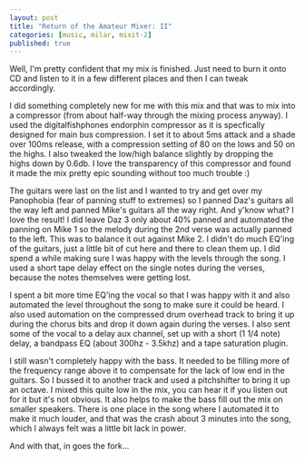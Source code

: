 ```yaml
---
layout: post
title: "Return of the Amateur Mixer: II"
categories: [music, milar, mixit-2]
published: true
---
```


Well, I'm pretty confident that my mix is finished. Just need to burn it onto CD and listen to it in a few different places and then I can tweak accordingly.

I did something completely new for me with this mix and that was to mix into a compressor (from about half-way through the mixing process anyway). I used the digitalfishphones endorphin compressor as it is specfically designed for main bus compression. I set it to about 5ms attack and a shade over 100ms release, with a compression setting of 80 on the lows and 50 on the highs. I also tweaked the low/high balance slightly by dropping the highs down by 0.6db. I love the transparency of this compressor and found it made the mix pretty epic sounding without too much trouble :)

The guitars were last on the list and I wanted to try and get over my Panophobia (fear of panning stuff to extremes) so I panned Daz's guitars all the way left and panned Mike's guitars all the way right. And y'know what? I love the result! I did leave Daz 3 only about 40% panned and automated the panning on Mike 1 so the melody during the 2nd verse was actually panned to the left. This was to balance it out against Mike 2. I didn't do much EQ'ing of the guitars, just a little bit of cut here and there to clean them up. I did spend a while making sure I was happy with the levels through the song. I used a short tape delay effect on the single notes during the verses, because the notes themselves were getting lost.

I spent a bit more time EQ'ing the vocal so that I was happy with it and also automated the level throughout the song to make sure it could be heard. I also used automation on the compressed drum overhead track to bring it up during the chorus bits and drop it down again during the verses. I also sent some of the vocal to a delay aux channel, set up with a short (1 1/4 note) delay, a bandpass EQ (about 300hz - 3.5khz) and a tape saturation plugin.

I still wasn't completely happy with the bass. It needed to be filling more of the frequency range above it to compensate for the lack of low end in the guitars. So I bussed it to another track and used a pitchshifter to bring it up an octave. I mixed this quite low in the mix, you can hear it if you listen out for it but it's not obvious. It also helps to make the bass fill out the mix on smaller speakers. There is one place in the song where I automated it to make it much louder, and that was the crash about 3 minutes into the song, which I always felt was a little bit lack in power.

And with that, in goes the fork...
